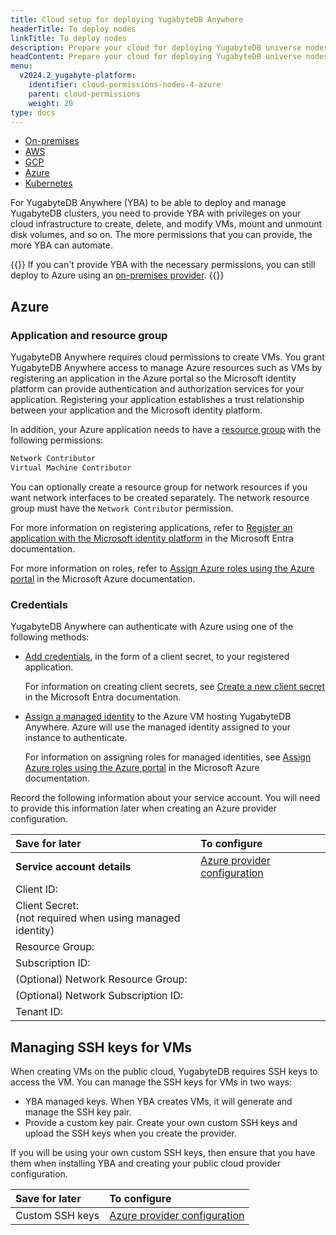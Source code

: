 ```yaml
---
title: Cloud setup for deploying YugabyteDB Anywhere
headerTitle: To deploy nodes
linkTitle: To deploy nodes
description: Prepare your cloud for deploying YugabyteDB universe nodes.
headContent: Prepare your cloud for deploying YugabyteDB universe nodes
menu:
  v2024.2_yugabyte-platform:
    identifier: cloud-permissions-nodes-4-azure
    parent: cloud-permissions
    weight: 20
type: docs
---
```


<ul class="nav nav-tabs-alt nav-tabs-yb">

  <li>
    <a href="../cloud-permissions-nodes/" class="nav-link">
      <i class="fa-solid fa-building"></i>
      On-premises
    </a>
  </li>
  <li>
    <a href="../cloud-permissions-nodes-aws/" class="nav-link">
      <i class="fa-brands fa-aws"></i>
      AWS
    </a>
  </li>
  <li>
    <a href="../cloud-permissions-nodes-gcp" class="nav-link">
      <i class="fa-brands fa-google"></i>
      GCP
    </a>
  </li>
  <li>
    <a href="../cloud-permissions-nodes-azure" class="nav-link active">
      <i class="fa-brands fa-microsoft"></i>
      Azure
    </a>
  </li>
  <li>
    <a href="../cloud-permissions-nodes-k8s" class="nav-link">
      <i class="fa-regular fa-dharmachakra"></i>
      Kubernetes
    </a>
  </li>
</ul>

For YugabyteDB Anywhere (YBA) to be able to deploy and manage YugabyteDB clusters, you need to provide YBA with privileges on your cloud infrastructure to create, delete, and modify VMs, mount and unmount disk volumes, and so on. The more permissions that you can provide, the more YBA can automate.

{{<tip>}}
If you can't provide YBA with the necessary permissions, you can still deploy to Azure using an [on-premises provider](../cloud-permissions-nodes/).
{{</tip>}}

## Azure

### Application and resource group

YugabyteDB Anywhere requires cloud permissions to create VMs. You grant YugabyteDB Anywhere access to manage Azure resources such as VMs by registering an application in the Azure portal so the Microsoft identity platform can provide authentication and authorization services for your application. Registering your application establishes a trust relationship between your application and the Microsoft identity platform.

In addition, your Azure application needs to have a [resource group](https://learn.microsoft.com/en-us/azure/azure-resource-manager/management/overview#resource-groups) with the following permissions:

```sh
Network Contributor
Virtual Machine Contributor
```

You can optionally create a resource group for network resources if you want network interfaces to be created separately. The network resource group must have the `Network Contributor` permission.

For more information on registering applications, refer to [Register an application with the Microsoft identity platform](https://learn.microsoft.com/en-us/entra/identity-platform/quickstart-register-app?tabs=certificate) in the Microsoft Entra documentation.

For more information on roles, refer to [Assign Azure roles using the Azure portal](https://learn.microsoft.com/en-us/azure/role-based-access-control/role-assignments-portal?tabs=delegate-condition) in the Microsoft Azure documentation.

### Credentials

YugabyteDB Anywhere can authenticate with Azure using one of the following methods:

- [Add credentials](https://learn.microsoft.com/en-us/entra/identity-platform/quickstart-register-app?tabs=client-secret#add-credentials), in the form of a client secret, to your registered application.

    For information on creating client secrets, see [Create a new client secret](https://learn.microsoft.com/en-us/entra/identity-platform/howto-create-service-principal-portal#option-3-create-a-new-client-secret) in the Microsoft Entra documentation.

- [Assign a managed identity](https://learn.microsoft.com/en-us/entra/identity/managed-identities-azure-resources/qs-configure-portal-windows-vm) to the Azure VM hosting YugabyteDB Anywhere. Azure will use the managed identity assigned to your instance to authenticate.

    For information on assigning roles for managed identities, see [Assign Azure roles using the Azure portal](https://learn.microsoft.com/en-us/azure/role-based-access-control/role-assignments-portal?tabs=delegate-condition) in the Microsoft Azure documentation.

Record the following information about your service account. You will need to provide this information later when creating an Azure provider configuration.

| Save for later | To configure |
| :--- | :--- |
| **Service account details** | [Azure provider configuration](../../../configure-yugabyte-platform/azure/) |
| Client ID: | |
| Client Secret:<br>(not required when using managed identity) | |
| Resource Group: | |
| Subscription ID: | |
| (Optional) Network Resource Group: | |
| (Optional) Network Subscription ID: | |
| Tenant ID: | |

## Managing SSH keys for VMs

When creating VMs on the public cloud, YugabyteDB requires SSH keys to access the VM. You can manage the SSH keys for VMs in two ways:

- YBA managed keys. When YBA creates VMs, it will generate and manage the SSH key pair.
- Provide a custom key pair. Create your own custom SSH keys and upload the SSH keys when you create the provider.

If you will be using your own custom SSH keys, then ensure that you have them when installing YBA and creating your public cloud provider configuration.

| Save for later | To configure |
| :--- | :--- |
| Custom SSH keys | [Azure provider configuration](../../../configure-yugabyte-platform/azure/) |
